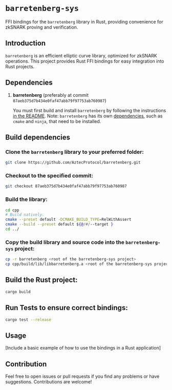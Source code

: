 # `barretenberg-sys`

FFI bindings for the `barretenberg` library in Rust, providing convenience for zkSNARK proving and verification.

## Introduction

`barretenberg` is an efficient elliptic curve library, optimized for zkSNARK operations. This project provides Rust FFI bindings for easy integration into Rust projects.

## Dependencies

1. **barretenberg** (preferably at commit `87aeb375d7b434e0faf47abb79f97753ab760987`)

    You must first build and install `barretenberg` by following the instructions [in the README](https://github.com/AztecProtocol/barretenberg#getting-started). Note: `barretenberg` has its own [dependencies](https://github.com/AztecProtocol/barretenberg#dependencies), such as `cmake` and `ninja`, that need to be installed.

## Build dependencies

### Clone the `barretenberg` library to your preferred folder:
```sh
git clone https://github.com/AztecProtocol/barretenberg.git
```

### Checkout to the specified commit:
```sh
git checkout 87aeb375d7b434e0faf47abb79f97753ab760987
```

### Build the library:
```sh
cd cpp
# Build natively.
cmake --preset default -DCMAKE_BUILD_TYPE=RelWithAssert
cmake --build --preset default ${@/#/--target }
cd ../
```

### Copy the build library and source code into the `barretenberg-sys` project:
```sh
cp -r barretenberg <root of the barretenberg-sys project>
cp cpp/build/lib/libbarretenberg.a <root of the barretenberg-sys project>/lib
```

## Build the Rust project:
```sh
cargo build
```

## Run Tests to ensure correct bindings:
```sh
cargo test --release
```

## Usage

[Include a basic example of how to use the bindings in a Rust application]

## Contribution

Feel free to open issues or pull requests if you find any problems or have suggestions. Contributions are welcome!